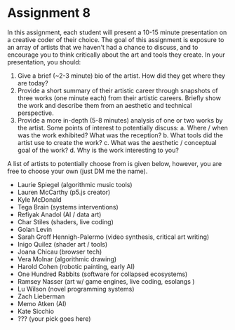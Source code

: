 # Assignment 8
In this assignment, each student will present a 10-15 minute presentation on a creative
coder of their choice. The goal of this assignment is exposure to an array of artists 
that we haven't had a chance to discuss, and to encourage you to think critically about
the art and tools they create. In your presentation, you should:

1. Give a brief (~2-3 minute) bio of the artist. How did they get where they are today?
2. Provide a short summary of their artistic career through snapshots of three works 
(one minute each) from their artistic careers. Briefly show the work and describe them
from an aesthetic and technical perspective.
3. Provide a more in-depth (5-8 minutes) analysis of one or two works by the artist. Some
points of interest to potentially discuss:
a. Where / when was the work exhibited? What was the reception?
b. What tools did the artist use to create the work?
c. What was the aesthetic / conceptual goal of the work?
d. Why is the work interesting to you?

A list of artists to potentially choose from is given below, however, you are free
to choose your own (just DM me the name).

- Laurie Spiegel (algorithmic music tools)
- Lauren McCarthy (p5.js creator)
- Kyle McDonald
- Tega Brain (systems interventions)
- Refiyak Anadol (AI / data art)
- Char Stiles (shaders, live coding)
- Golan Levin 
- Sarah Groff Hennigh-Palermo (video synthesis, critical art writing)
- Inigo Quilez (shader art / tools)
- Joana Chicau (browser tech)
- Vera Molnar (algorithmic drawing)
- Harold Cohen (robotic painting, early AI)
- One Hundred Rabbits (software for collapsed ecosystems)
- Ramsey Nasser (art w/ game engines, live coding, esolangs )
- Lu Wilson (novel programming systems)
- Zach Lieberman
- Memo Atken (AI)
- Kate Sicchio
- ??? (your pick goes here)
